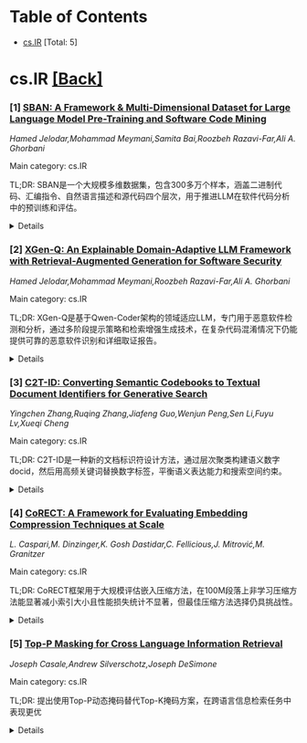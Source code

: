<div id=toc></div>

# Table of Contents

- [cs.IR](#cs.IR) [Total: 5]


<div id='cs.IR'></div>

# cs.IR [[Back]](#toc)

### [1] [SBAN: A Framework \& Multi-Dimensional Dataset for Large Language Model Pre-Training and Software Code Mining](https://arxiv.org/abs/2510.18936)
*Hamed Jelodar,Mohammad Meymani,Samita Bai,Roozbeh Razavi-Far,Ali A. Ghorbani*

Main category: cs.IR

TL;DR: SBAN是一个大规模多维数据集，包含300多万个样本，涵盖二进制代码、汇编指令、自然语言描述和源代码四个层次，用于推进LLM在软件代码分析中的预训练和评估。


<details>
  <summary>Details</summary>
Motivation: 为了推进大型语言模型在软件代码分析中的应用，需要能够支持跨表示学习、语义理解和自动化恶意软件检测的多模态数据集。

Method: 构建包含超过300万个样本的多维数据集，每个样本包含二进制代码、汇编指令、自然语言描述和源代码四个互补层次。

Result: 创建了SBAN数据集，包含290万个良性样本和67.2万个恶意软件样本，支持代码翻译、代码解释等软件挖掘任务。

Conclusion: SBAN通过桥接低级机器表示和高级人类语义，为构建智能代码推理系统提供了坚实基础，为软件行为挖掘和安全分析开辟了新机会。

Abstract: This paper introduces SBAN (Source code, Binary, Assembly, and Natural
Language Description), a large-scale, multi-dimensional dataset designed to
advance the pre-training and evaluation of large language models (LLMs) for
software code analysis. SBAN comprises more than 3 million samples, including
2.9 million benign and 672,000 malware respectively, each represented across
four complementary layers: binary code, assembly instructions, natural language
descriptions, and source code. This unique multimodal structure enables
research on cross-representation learning, semantic understanding of software,
and automated malware detection. Beyond security applications, SBAN supports
broader tasks such as code translation, code explanation, and other software
mining tasks involving heterogeneous data. It is particularly suited for
scalable training of deep models, including transformers and other LLM
architectures. By bridging low-level machine representations and high-level
human semantics, SBAN provides a robust foundation for building intelligent
systems that reason about code. We believe that this dataset opens new
opportunities for mining software behavior, improving security analytics, and
enhancing LLM capabilities in pre-training and fine-tuning tasks for software
code mining.

</details>


### [2] [XGen-Q: An Explainable Domain-Adaptive LLM Framework with Retrieval-Augmented Generation for Software Security](https://arxiv.org/abs/2510.19006)
*Hamed Jelodar,Mohammad Meymani,Roozbeh Razavi-Far,Ali A. Ghorbani*

Main category: cs.IR

TL;DR: XGen-Q是基于Qwen-Coder架构的领域适应LLM，专门用于恶意软件检测和分析，通过多阶段提示策略和检索增强生成技术，在复杂代码混淆情况下仍能提供可靠的恶意软件识别和详细取证报告。


<details>
  <summary>Details</summary>
Motivation: 现有恶意软件检测系统对混淆或未知威胁的泛化能力不足，需要更适应性强且可解释的模型来应对网络安全挑战。

Method: 基于Qwen-Coder架构构建领域适应LLM，在超过100万个恶意软件样本的大规模语料库上进行预训练，采用多阶段提示策略和检索增强生成(RAG)，并通过系统暴露不同混淆模式的训练流程增强泛化能力。

Result: XGen-Q相比竞争基线实现了显著更低的困惑度，并在新型恶意软件样本上表现出强大性能。

Conclusion: 基于LLM的方法在可解释和鲁棒的恶意软件分析方面具有广阔前景。

Abstract: Generative AI and large language models (LLMs) have shown strong capabilities
in code understanding, but their use in cybersecurity, particularly for malware
detection and analysis, remains limited. Existing detection systems often fail
to generalize to obfuscated or previously unseen threats, underscoring the need
for more adaptable and explainable models. To address this challenge, we
introduce XGen-Q, a domain-adapted LLM built on the Qwen-Coder architecture and
pretrained on a large-scale corpus of over one million malware samples,
spanning both source and assembly code. XGen-Q uses a multi-stage prompt
strategy combined with retrieval-augmented generation (RAG) to deliver reliable
malware identification and detailed forensic reporting, even in the presence of
complex code obfuscation. To further enhance generalization, we design a
training pipeline that systematically exposes the model to diverse obfuscation
patterns. Experimental results show that XGen-Q achieves significantly lower
perplexity than competitive baselines and exhibits strong performance on novel
malware samples, demonstrating the promise of LLM-based approaches for
interpretable and robust malware analysis.

</details>


### [3] [C2T-ID: Converting Semantic Codebooks to Textual Document Identifiers for Generative Search](https://arxiv.org/abs/2510.19221)
*Yingchen Zhang,Ruqing Zhang,Jiafeng Guo,Wenjun Peng,Sen Li,Fuyu Lv,Xueqi Cheng*

Main category: cs.IR

TL;DR: C2T-ID是一种新的文档标识符设计方法，通过层次聚类构建语义数字docid，然后用高频关键词替换数字标签，平衡语义表达能力和搜索空间约束。


<details>
  <summary>Details</summary>
Motivation: 解决生成式检索中语义信息丰富性与搜索空间可控性之间的权衡问题。数字标识符无法利用大语言模型的自然语言理解能力，而纯文本标识符会导致解码空间过大且对早期错误敏感。

Method: 1) 通过层次聚类构建语义数字docid；2) 提取高频元数据关键词，迭代地将数字标签替换为簇内top-K关键词；3) 可选的两级语义平滑步骤进一步提升C2T-ID的流畅性。

Result: 在Natural Questions和淘宝产品搜索上的实验表明，C2T-ID显著优于原子、语义码本和纯文本docid基线方法。

Conclusion: C2T-ID在平衡语义表达能力和搜索空间约束方面表现出色，为生成式检索提供了有效的文档标识符设计方案。

Abstract: Designing document identifiers (docids) that carry rich semantic information
while maintaining tractable search spaces is a important challenge in
generative retrieval (GR). Popular codebook methods address this by building a
hierarchical semantic tree and constraining generation to its child nodes, yet
their numeric identifiers cannot leverage the large language model's pretrained
natural language understanding. Conversely, using text as docid provides more
semantic expressivity but inflates the decoding space, making the system
brittle to early-step errors. To resolve this trade-off, we propose C2T-ID: (i)
first construct semantic numerical docid via hierarchical clustering; (ii) then
extract high-frequency metadata keywords and iteratively replace each numeric
label with its cluster's top-K keywords; and (iii) an optional two-level
semantic smoothing step further enhances the fluency of C2T-ID. Experiments on
Natural Questions and Taobao's product search demonstrate that C2T-ID
significantly outperforms atomic, semantic codebook, and pure-text docid
baselines, demonstrating its effectiveness in balancing semantic expressiveness
with search space constraints.

</details>


### [4] [CoRECT: A Framework for Evaluating Embedding Compression Techniques at Scale](https://arxiv.org/abs/2510.19340)
*L. Caspari,M. Dinzinger,K. Gosh Dastidar,C. Fellicious,J. Mitrović,M. Granitzer*

Main category: cs.IR

TL;DR: CoRECT框架用于大规模评估嵌入压缩方法，在100M段落上非学习压缩方法能显著减小索引大小且性能损失统计不显著，但最佳压缩方法选择仍具挑战性。


<details>
  <summary>Details</summary>
Motivation: 现有研究常忽略语料库复杂性对密集检索性能的影响，需要系统评估嵌入压缩方法在不同语料条件下的表现。

Method: 引入CoRECT框架和新的数据集集合，对8种代表性压缩方法进行基准测试，评估其在大型语料上的压缩效果和检索质量。

Result: 非学习压缩方法在100M段落上能大幅减小索引大小，性能损失统计不显著，但不同模型间性能差异明显。

Conclusion: 压缩方法选择具有挑战性，需要CoRECT框架实现一致比较和明智选择，所有代码、数据和结果已开源。

Abstract: Dense retrieval systems have proven to be effective across various
benchmarks, but require substantial memory to store large search indices.
Recent advances in embedding compression show that index sizes can be greatly
reduced with minimal loss in ranking quality. However, existing studies often
overlook the role of corpus complexity -- a critical factor, as recent work
shows that both corpus size and document length strongly affect dense retrieval
performance. In this paper, we introduce CoRECT (Controlled Retrieval
Evaluation of Compression Techniques), a framework for large-scale evaluation
of embedding compression methods, supported by a newly curated dataset
collection. To demonstrate its utility, we benchmark eight representative types
of compression methods. Notably, we show that non-learned compression achieves
substantial index size reduction, even on up to 100M passages, with
statistically insignificant performance loss. However, selecting the optimal
compression method remains challenging, as performance varies across models.
Such variability highlights the necessity of CoRECT to enable consistent
comparison and informed selection of compression methods. All code, data, and
results are available on GitHub and HuggingFace.

</details>


### [5] [Top-P Masking for Cross Language Information Retrieval](https://arxiv.org/abs/2510.19758)
*Joseph Casale,Andrew Silverschotz,Joseph DeSimone*

Main category: cs.IR

TL;DR: 提出使用Top-P动态掩码替代Top-K掩码方案，在跨语言信息检索任务中表现更优


<details>
  <summary>Details</summary>
Motivation: Top-K掩码方案被提出作为促进信息检索任务中稀疏表示的简单方法，但现有算法如BLADE仅将其作为后处理阶段使用

Method: 采用类似大语言模型中核采样的Top-P动态掩码方法

Result: 在跨语言信息检索领域评估显示，Top-P动态掩码比Top-K掩码性能更好

Conclusion: Top-P动态掩码在跨语言信息检索任务中优于传统的Top-K掩码方案

Abstract: Top-K masking schemes have been proposed as a method to promote sparse
representations in Information Retrieval (IR) tasks, as a simple alternative to
Floating Point Operations per Second (FLOPS) regularization. Algorithms such as
Bilingual Lexical and Document Expansion Model (BLADE), adopt this approach as
a post-processing stage. We propose using Top-P Dynamic Masking similar to
Nucleus Sampling in Large Language Models, and demonstrate better performance
than Top-K masking. Specifically, we evaluate our methods in the domain of
Cross Language Information Retrieval (CLIR)

</details>
